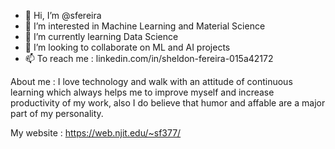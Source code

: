 - 👋 Hi, I’m @sfereira
- 👀 I’m interested in Machine Learning and Material Science
- 🌱 I’m currently learning Data Science
- 💞️ I’m looking to collaborate on ML and AI projects
- 📫 To reach me : linkedin.com/in/sheldon-fereira-015a42172

About me : I love technology and walk with an attitude of continuous learning which always helps me to 
           improve myself and increase productivity of my work, also I do believe that humor and 
           affable are a major part of my personality.

My website : https://web.njit.edu/~sf377/
